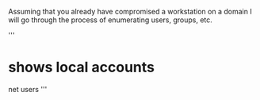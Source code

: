 
Assuming that you already have compromised a workstation on a domain I will go through the process of enumerating users, groups, etc.

'''
# shows local accounts 
net users
'''
